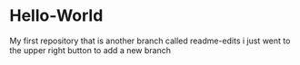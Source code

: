 # Hello-World
My first repository
that is another branch called readme-edits
i just went to the upper right button to add a new branch
